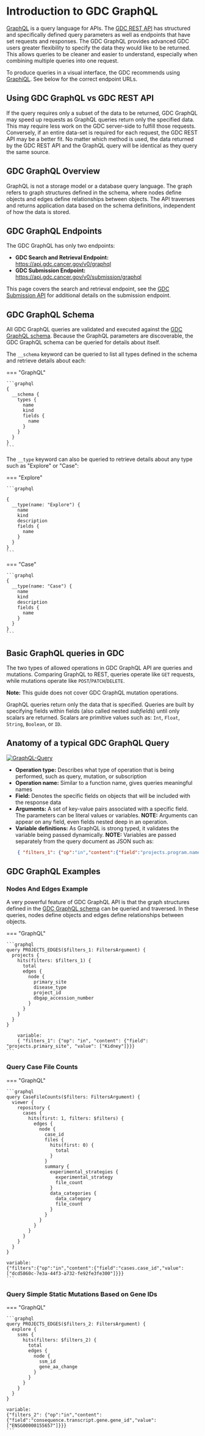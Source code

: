 # Introduction to GDC GraphQL
[GraphQL](https://graphql.org/) is a query language for APIs. The [GDC REST API](https://docs.gdc.cancer.gov/API/Users_Guide/Getting_Started/) has structured and specifically defined query parameters as well as endpoints that have set requests and responses. The GDC GraphQL provides advanced GDC users greater flexibility to specify the data they would like to be returned. This allows queries to be cleaner and easier to understand, especially when combining multiple queries into one request.

To produce queries in a visual interface, the GDC recommends using [GraphiQL](https://github.com/graphql/graphiql). See below for the correct endpoint URLs.

## Using GDC GraphQL vs GDC REST API

If the query requires only a subset of the data to be returned, GDC GraphQL may speed up requests as GraphQL queries return only the specified data. This may require less work on the GDC server-side to fulfill those requests. Conversely, if an entire data-set is required for each request, the GDC REST API may be a better fit. No matter which method is used, the data returned by the GDC REST API and the GraphQL query will be identical as they query the same source.

## GDC GraphQL Overview
GraphQL is not a storage model or a database query language. The graph refers to graph structures defined in the schema, where nodes define objects and edges define relationships between objects. The API traverses and returns application data based on the schema definitions, independent of how the data is stored.

## GDC GraphQL Endpoints

The GDC GraphQL has only two endpoints:
* __GDC Search and Retrieval Endpoint:__ https://api.gdc.cancer.gov/v0/graphql
* __GDC Submission Endpoint:__ https://api.gdc.cancer.gov/v0/submission/graphql

This page covers the search and retrieval endpoint, see the [GDC Submission API](Submission.md) for additional details on the submission endpoint.

## GDC GraphQL Schema
All GDC GraphQL queries are validated and executed against the [GDC GraphQL schema]( https://github.com/NCI-GDC/portal-ui/blob/92f0dfa17838746093c3c011141d08391016da91/data/schema.graphql). Because the GraphQL parameters are discoverable, the GDC GraphQL schema can be queried for details about itself.

The `__schema` keyword can be queried to list all types defined in the schema and retrieve details about each:

=== "GraphQL"

    ```graphql
    {
      __schema {
        types {
          name
          kind
          fields {
            name
          }
        }
      }
    }
    ```

The `__type` keyword can also be queried to retrieve details about any type such as "Explore" or "Case":

=== "Explore"

    ```graphql

    {
      __type(name: "Explore") {
        name
        kind
        description
        fields {
          name
        }
      }
    }
    ```

=== "Case"

    ```graphql
    {
      __type(name: "Case") {
        name
        kind
        description
        fields {
          name
        }
      }
    }
    ```

## Basic GraphQL queries in GDC
The two types of allowed operations in GDC GraphQL API are queries and mutations. Comparing GraphQL to REST, queries operate like `GET` requests, while mutations operate like `POST`/`PATCH`/`DELETE`.

__Note:__ This guide does not cover GDC GraphQL mutation operations.

GraphQL queries return only the data that is specified. Queries are built by specifying fields within fields (also called nested *subfields*) until only scalars are returned.  Scalars are primitive values such as: `Int`, `Float`, `String`, `Boolean`, or `ID`.

## Anatomy of a typical GDC GraphQL Query

 [![GraqhQL-Query](images/graphql-query.png)](images/graphql-query.png "Click to see the full image.")

- __Operation type:__ Describes what type of operation that is being performed, such as query, mutation, or subscription
- __Operation name:__ Similar to a function name, gives queries meaningful names
- __Field:__ Denotes the specific fields on objects that will be included with the response data
- __Arguments:__ A set of key-value pairs associated with a specific field. The parameters can be literal values or variables. __NOTE:__ Arguments can appear on any field, even fields nested deep in an operation.
- __Variable definitions:__ As GraphQL is strong typed, it validates the variable being passed dynamically. __NOTE:__ Variables are passed separately from the query document as JSON such as:

```json
    { "filters_1": {"op":"in","content":{"field":"projects.program.name","value":["TARGET"]}}}
```

## GDC GraphQL Examples
### Nodes And Edges Example
A very powerful feature of GDC GraphQL API is that the graph structures defined in the [GDC GraphQL schema]( https://github.com/NCI-GDC/portal-ui/blob/92f0dfa17838746093c3c011141d08391016da91/data/schema.graphql ) can be queried and traversed. In these queries, nodes define objects and edges define relationships between objects.

=== "GraphQL"

    ```graphql
    query PROJECTS_EDGES($filters_1: FiltersArgument) {
      projects {
        hits(filters: $filters_1) {
          total
          edges {
            node {
              primary_site
              disease_type
              project_id
              dbgap_accession_number
            }
          }
        }
      }
    }

        variable:
        { "filters_1": {"op": "in", "content": {"field": "projects.primary_site", "value": ["Kidney"]}}}
    ```

### Query Case File Counts

=== "GraphQL"

    ```graphql
    query CaseFileCounts($filters: FiltersArgument) {
      viewer {
        repository {
          cases {
            hits(first: 1, filters: $filters) {
              edges {
                node {
                  case_id
                  files {
                    hits(first: 0) {
                      total
                    }
                  }
                  summary {
                    experimental_strategies {
                      experimental_strategy
                      file_count
                    }
                    data_categories {
                      data_category
                      file_count
                    }
                  }
                }
              }
            }
          }
        }
      }
    }

    variable:
    {"filters":{"op":"in","content":{"field":"cases.case_id","value":["dcd5860c-7e3a-44f3-a732-fe92fe3fe300"]}}}
    ```

### Query Simple Static Mutations Based on Gene IDs

=== "GraphQL"

    ```graphql
    query PROJECTS_EDGES($filters_2: FiltersArgument) {
      explore {
        ssms {
          hits(filters: $filters_2) {
            total
            edges {
              node {
                ssm_id
                gene_aa_change
              }
            }
          }
        }
      }
    }

    variable:
    {"filters_2": {"op":"in","content":{"field":"consequence.transcript.gene.gene_id","value":["ENSG00000155657"]}}}
    ```
